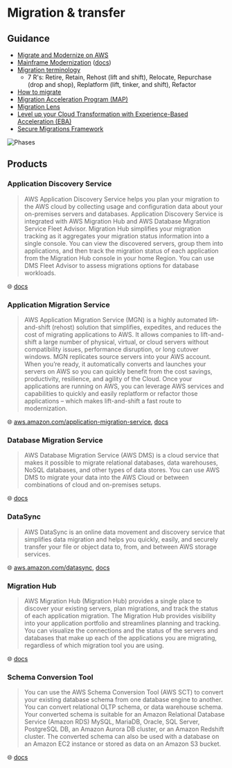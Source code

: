 # Migration & transfer

## Guidance

* [Migrate and Modernize on AWS](https://aws.amazon.com/products/migration-and-transfer/)
* [Mainframe Modernization](https://aws.amazon.com/mainframe-modernization/) ([docs](https://docs.aws.amazon.com/m2/latest/userguide/what-is-m2.html))
* [Migration terminology](https://docs.aws.amazon.com/wellarchitected/latest/migration-lens/definitions.html#migration-terminology)
  * 7 R's: Retire, Retain, Rehost (lift and shift), Relocate, Repurchase (drop and shop), Replatform (lift, tinker, and shift), Refactor
* [How to migrate](https://aws.amazon.com/cloud-migration/how-to-migrate/)
* [Migration Acceleration Program (MAP)](https://aws.amazon.com/migration-acceleration-program/)
* [Migration Lens](https://docs.aws.amazon.com/wellarchitected/latest/migration-lens/migration-lens.html)
* [Level up your Cloud Transformation with Experience-Based Acceleration (EBA)](https://aws.amazon.com/blogs/mt/level-up-your-cloud-transformation-with-experience-based-acceleration-eba/)
* [Secure Migrations Framework](https://docs.aws.amazon.com/prescriptive-guidance/latest/secure-migrations-framework/introduction.html)

![Phases](https://docs.aws.amazon.com/images/prescriptive-guidance/latest/secure-migrations-framework/images/phases.png)

## Products

### Application Discovery Service

> AWS Application Discovery Service helps you plan your migration to the AWS cloud by collecting usage and configuration data about your on-premises servers and databases.
> Application Discovery Service is integrated with AWS Migration Hub and AWS Database Migration Service Fleet Advisor.
> Migration Hub simplifies your migration tracking as it aggregates your migration status information into a single console.
> You can view the discovered servers, group them into applications, and then track the migration status of each application from the Migration Hub console in your home Region.
> You can use DMS Fleet Advisor to assess migrations options for database workloads.

🌐 [docs](https://docs.aws.amazon.com/application-discovery/latest/userguide/what-is-appdiscovery.html)

### Application Migration Service

> AWS Application Migration Service (MGN) is a highly automated lift-and-shift (rehost) solution that simplifies, expedites, and reduces the cost of migrating applications to AWS.
> It allows companies to lift-and-shift a large number of physical, virtual, or cloud servers without compatibility issues, performance disruption, or long cutover windows.
> MGN replicates source servers into your AWS account.
> When you’re ready, it automatically converts and launches your servers on AWS so you can quickly benefit from the cost savings, productivity, resilience, and agility of the Cloud.
> Once your applications are running on AWS, you can leverage AWS services and capabilities to quickly and easily replatform or refactor those applications – which makes lift-and-shift a fast route to modernization.

🌐 [aws.amazon.com/application-migration-service](https://aws.amazon.com/application-migration-service/), [docs](https://docs.aws.amazon.com/mgn/latest/ug/what-is-application-migration-service.html)

### Database Migration Service

> AWS Database Migration Service (AWS DMS) is a cloud service that makes it possible to migrate relational databases, data warehouses, NoSQL databases, and other types of data stores.
> You can use AWS DMS to migrate your data into the AWS Cloud or between combinations of cloud and on-premises setups.

🌐 [docs](https://docs.aws.amazon.com/dms/latest/userguide/Welcome.html)

### DataSync

> AWS DataSync is an online data movement and discovery service that simplifies data migration and helps you quickly, easily, and securely transfer your file or object data to, from, and between AWS storage services.

🌐 [aws.amazon.com/datasync](https://aws.amazon.com/datasync/), [docs](https://docs.aws.amazon.com/datasync/latest/userguide/what-is-datasync.html)

### Migration Hub

> AWS Migration Hub (Migration Hub) provides a single place to discover your existing servers, plan migrations, and track the status of each application migration.
> The Migration Hub provides visibility into your application portfolio and streamlines planning and tracking.
> You can visualize the connections and the status of the servers and databases that make up each of the applications you are migrating, regardless of which migration tool you are using.

🌐 [docs](https://docs.aws.amazon.com/migrationhub/latest/ug/whatishub.html)

### Schema Conversion Tool

> You can use the AWS Schema Conversion Tool (AWS SCT) to convert your existing database schema from one database engine to another.
> You can convert relational OLTP schema, or data warehouse schema.
> Your converted schema is suitable for an Amazon Relational Database Service (Amazon RDS) MySQL, MariaDB, Oracle, SQL Server, PostgreSQL DB, an Amazon Aurora DB cluster, or an Amazon Redshift cluster.
> The converted schema can also be used with a database on an Amazon EC2 instance or stored as data on an Amazon S3 bucket.

🌐 [docs](https://docs.aws.amazon.com/SchemaConversionTool/latest/userguide/CHAP_Welcome.html)
